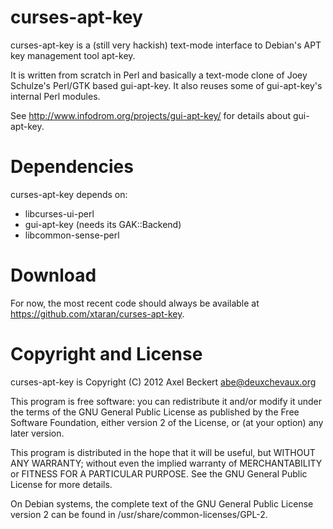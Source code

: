 curses-apt-key
==============

curses-apt-key is a (still very hackish) text-mode interface to
Debian's APT key management tool apt-key.

It is written from scratch in Perl and basically a text-mode clone of
Joey Schulze's Perl/GTK based gui-apt-key. It also reuses some of
gui-apt-key's internal Perl modules.

See http://www.infodrom.org/projects/gui-apt-key/ for details about
gui-apt-key.

Dependencies
============

curses-apt-key depends on:

* libcurses-ui-perl
* gui-apt-key (needs its GAK::Backend)
* libcommon-sense-perl

Download
========

For now, the most recent code should always be available at
https://github.com/xtaran/curses-apt-key.

Copyright and License
=====================

curses-apt-key is Copyright (C) 2012 Axel Beckert <abe@deuxchevaux.org>

This program is free software: you can redistribute it and/or modify
it under the terms of the GNU General Public License as published by
the Free Software Foundation, either version 2 of the License, or
(at your option) any later version.

This program is distributed in the hope that it will be useful,
but WITHOUT ANY WARRANTY; without even the implied warranty of
MERCHANTABILITY or FITNESS FOR A PARTICULAR PURPOSE.  See the
GNU General Public License for more details.

On Debian systems, the complete text of the GNU General Public
License version 2 can be found in /usr/share/common-licenses/GPL-2.
